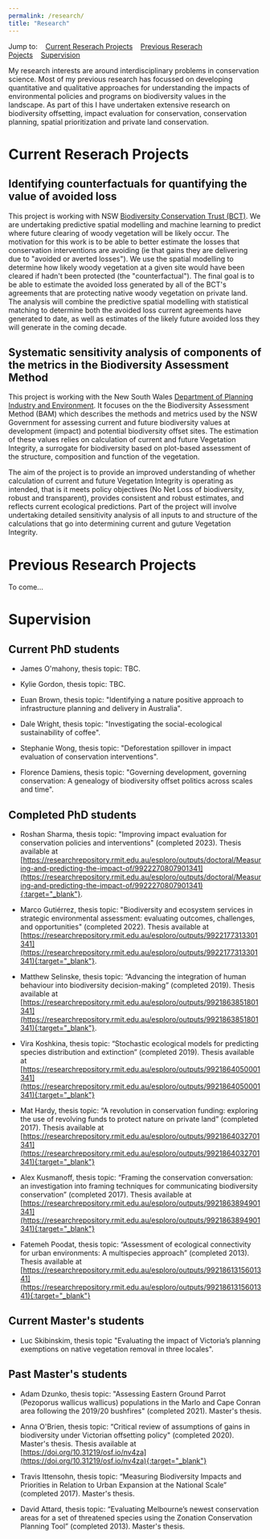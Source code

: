 ```yaml
---
permalink: /research/
title: "Research"
---
```


Jump to:&nbsp;&nbsp;&nbsp;&nbsp;[Current Reserach Projects](#current-reserach-projects)&nbsp;&nbsp;&nbsp;&nbsp;[Previous Reserach Pojects](#previous-research-projects)&nbsp;&nbsp;&nbsp;&nbsp;[Supervision](#supervision)

My research interests are around interdisciplinary problems in conservation science. Most of my previous research has focussed on developing quantitative and qualitative approaches for understanding the impacts of environmental policies and programs on biodiversity values in the landscape. As part of this I have undertaken extensive research on biodiversity offsetting, impact evaluation for conservation, conservation planning, spatial prioritization and private land conservation.


# Current Reserach Projects

## Identifying counterfactuals for quantifying the value of avoided loss 

This project is working with NSW [Biodiversity Conservation Trust (BCT)][BCT-link]. We are undertaking predictive spatial modelling and machine learning to predict where future clearing of woody vegetation will be likely occur. The motivation for this work is to be able to better estimate the losses that conservation interventions are avoiding (ie that gains they are delivering due to "avoided or averted losses"). We use the spatial modelling to determine how likely woody vegetation at a given site would have been cleared if hadn't been protected (the "counterfactual"). The final goal is to be able to estimate the avoided loss generated by all of the BCT's agreements that are protecting native woody vegetation on private land. The analysis will combine the predictive spatial modelling with statistical matching to determine both the avoided loss current agreements have generated to date, as well as estimates of the likely future avoided loss they will generate in the coming decade. 

## Systematic sensitivity analysis of components of the metrics in the Biodiversity Assessment Method

This project is working with the New South Wales [Department of Planning Industry and Environment][DPIE-link]. It focuses on the the Biodiversity Assessment Method (BAM) which describes the methods and metrics used by the NSW Government for assessing current and future biodiversity values at development (impact) and potential biodiversity offset sites. The estimation of these values relies on calculation of current and future Vegetation Integrity, a surrogate for biodiversity based on plot-based assessment of the structure, composition and function of the vegetation.

The aim of the project is to provide an improved understanding of whether calculation of current and future Vegetation Integrity is operating as intended, that is it meets policy objectives (No Net Loss of biodiversity, robust and transparent), provides consistent and robust estimates, and reflects current ecological predictions. Part of the project will involve undertaking detailed sensitivity analysis of all inputs to and structure of the calculations that go into determining current and guture Vegetation Integrity.


# Previous Research Projects
To come...


# Supervision

## Current PhD students 

* James O'mahony, thesis topic: TBC.

* Kylie Gordon, thesis topic: TBC.

* Euan Brown, thesis topic: "Identifying a nature positive approach to infrastructure planning and delivery in Australia".

* Dale Wright, thesis topic: "Investigating the social-ecological sustainability of coffee".

* Stephanie Wong, thesis topic: "Deforestation spillover in impact evaluation of conservation interventions".

* Florence Damiens, thesis topic: "Governing development, governing conservation: A genealogy of biodiversity offset politics across scales and time".


## Completed PhD students 
* Roshan Sharma, thesis topic: "Improving impact evaluation for conservation policies and interventions" (completed 2023). Thesis available at [https://researchrepository.rmit.edu.au/esploro/outputs/doctoral/Measuring-and-predicting-the-impact-of/9922270807901341](https://researchrepository.rmit.edu.au/esploro/outputs/doctoral/Measuring-and-predicting-the-impact-of/9922270807901341){:target="_blank"}.

* Marco Gutiérrez, thesis topic: "Biodiversity and ecosystem services in strategic environmental assessment: evaluating outcomes, challenges, and opportunities" (completed 2022). Thesis available at [https://researchrepository.rmit.edu.au/esploro/outputs/9922177313301341](https://researchrepository.rmit.edu.au/esploro/outputs/9922177313301341){:target="_blank"}.

* Matthew Selinske, thesis topic: “Advancing the integration of human behaviour into biodiversity decision-making” (completed 2019). Thesis available at
[https://researchrepository.rmit.edu.au/esploro/outputs/9921863851801341](https://researchrepository.rmit.edu.au/esploro/outputs/9921863851801341){:target="_blank"}.

* Vira Koshkina, thesis topic: “Stochastic ecological models for predicting species distribution and extinction” (completed 2019).  Thesis available at
[https://researchrepository.rmit.edu.au/esploro/outputs/9921864050001341](https://researchrepository.rmit.edu.au/esploro/outputs/9921864050001341){:target="_blank"}


* Mat Hardy, thesis topic: “A revolution in conservation funding: exploring the use of revolving funds to protect nature on private land” (completed 2017). Thesis available at [https://researchrepository.rmit.edu.au/esploro/outputs/9921864032701341](https://researchrepository.rmit.edu.au/esploro/outputs/9921864032701341){:target="_blank"}

* Alex Kusmanoff, thesis topic: “Framing the conservation conversation: an investigation into framing techniques for communicating biodiversity conservation” (completed 2017). Thesis available at [https://researchrepository.rmit.edu.au/esploro/outputs/9921863894901341](https://researchrepository.rmit.edu.au/esploro/outputs/9921863894901341){:target="_blank"}

* Fatemeh Poodat, thesis topic: “Assessment of ecological connectivity for urban environments: A multispecies approach” (completed 2013). Thesis available at [https://researchrepository.rmit.edu.au/esploro/outputs/9921861315601341](https://researchrepository.rmit.edu.au/esploro/outputs/9921861315601341){:target="_blank"}

## Current Master's students

* Luc Skibinskim, thesis topic "Evaluating the impact of Victoria’s planning exemptions on native vegetation removal in three locales".

## Past Master's students 

* Adam Dzunko, thesis topic: "Assessing Eastern Ground Parrot (Pezoporus wallicus wallicus) populations in the Marlo and Cape Conran area following the 2019/20 bushfires" (completed 2021). Master's thesis.
 
* Anna O'Brien, thesis topic: “Critical review of assumptions of gains in biodiversity under Victorian offsetting policy" (completed 2020). Master's thesis. Thesis available at [https://doi.org/10.31219/osf.io/nv4za](https://doi.org/10.31219/osf.io/nv4za){:target="_blank"}

* Travis Ittensohn, thesis topic: “Measuring Biodiversity Impacts and Priorities in Relation to Urban Expansion at the National Scale” (completed 2017). Master's thesis.

* David Attard, thesis topic: “Evaluating Melbourne’s newest conservation areas for a set of threatened species using the Zonation Conservation Planning Tool” (completed 2013). Master's thesis.

[BCT-link]:https://www.bct.nsw.gov.au/
[SLATS-NSW]:https://www.environment.nsw.gov.au/topics/animals-and-plants/native-vegetation/landcover-monitoring-and-reporting/woody-vegetation-change-statewide-landcover-tree-study/more-about-slats
[DPIE-link]:https://www.planning.nsw.gov.au/